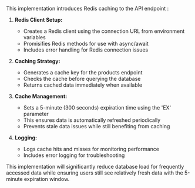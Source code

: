 This implementation introduces Redis caching to the API endpoint :

1. **Redis Client Setup:**
   - Creates a Redis client using the connection URL from environment variables
   - Promisifies Redis methods for use with async/await
   - Includes error handling for Redis connection issues

2. **Caching Strategy:**
   - Generates a cache key for the products endpoint
   - Checks the cache before querying the database
   - Returns cached data immediately when available

3. **Cache Management:**
   - Sets a 5-minute (300 seconds) expiration time using the 'EX' parameter
   - This ensures data is automatically refreshed periodically
   - Prevents stale data issues while still benefiting from caching

4. **Logging:**
   - Logs cache hits and misses for monitoring performance
   - Includes error logging for troubleshooting



This implementation will significantly reduce database load for frequently accessed data while ensuring users still see relatively fresh data with the 5-minute expiration window.